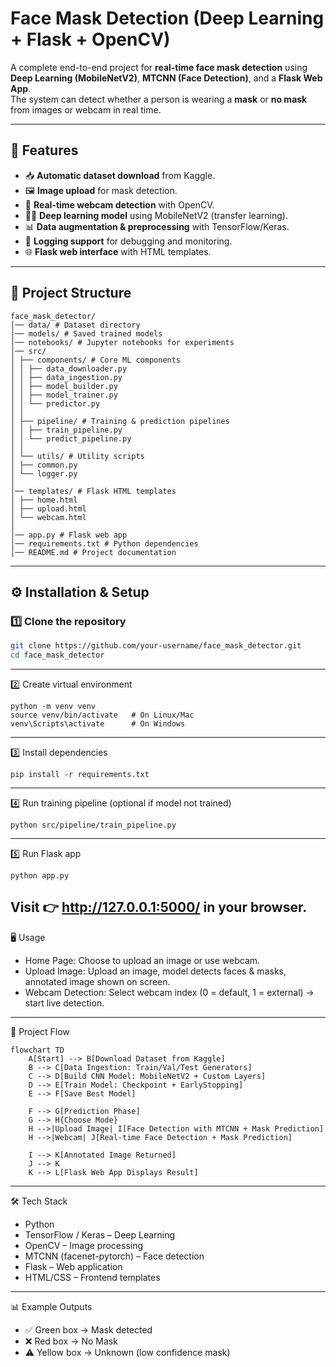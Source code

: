#  Face Mask Detection (Deep Learning + Flask + OpenCV)

A complete end-to-end project for **real-time face mask detection** using **Deep Learning (MobileNetV2)**, **MTCNN (Face Detection)**, and a **Flask Web App**.  
The system can detect whether a person is wearing a **mask** or **no mask** from images or webcam in real time.  

---

## 🚀 Features
- 📥 **Automatic dataset download** from Kaggle.  
- 🖼️ **Image upload** for mask detection.  
- 🎥 **Real-time webcam detection** with OpenCV.  
- 🧑‍💻 **Deep learning model** using MobileNetV2 (transfer learning).  
- 📊 **Data augmentation & preprocessing** with TensorFlow/Keras.  
- 📝 **Logging support** for debugging and monitoring.  
- 🌐 **Flask web interface** with HTML templates.  

---

## 📂 Project Structure
```  
face_mask_detector/
│── data/ # Dataset directory
│── models/ # Saved trained models
│── notebooks/ # Jupyter notebooks for experiments
│── src/
│ ├── components/ # Core ML components
│ │ ├── data_downloader.py
│ │ ├── data_ingestion.py
│ │ ├── model_builder.py
│ │ ├── model_trainer.py
│ │ └── predictor.py
│ │
│ ├── pipeline/ # Training & prediction pipelines
│ │ ├── train_pipeline.py
│ │ └── predict_pipeline.py
│ │
│ └── utils/ # Utility scripts
│ ├── common.py
│ └── logger.py
│
│── templates/ # Flask HTML templates
│ ├── home.html
│ ├── upload.html
│ └── webcam.html
│
│── app.py # Flask web app
│── requirements.txt # Python dependencies
│── README.md # Project documentation
```


---

## ⚙️ Installation & Setup

### 1️⃣ Clone the repository
```bash
git clone https://github.com/your-username/face_mask_detector.git
cd face_mask_detector
```
---
2️⃣ Create virtual environment

```
python -m venv venv
source venv/bin/activate   # On Linux/Mac
venv\Scripts\activate      # On Windows
```
---
3️⃣ Install dependencies
```
pip install -r requirements.txt
```
---
4️⃣ Run training pipeline (optional if model not trained)
```
python src/pipeline/train_pipeline.py
```
---
5️⃣ Run Flask app
```
python app.py
```
Visit 👉 http://127.0.0.1:5000/
 in your browser.
---
🖥️ Usage
- Home Page: Choose to upload an image or use webcam.
- Upload Image: Upload an image, model detects faces & masks, annotated image shown on screen.
- Webcam Detection: Select webcam index (0 = default, 1 = external) → start live detection.

---
🔄 Project Flow
```
flowchart TD
    A[Start] --> B[Download Dataset from Kaggle]
    B --> C[Data Ingestion: Train/Val/Test Generators]
    C --> D[Build CNN Model: MobileNetV2 + Custom Layers]
    D --> E[Train Model: Checkpoint + EarlyStopping]
    E --> F[Save Best Model]

    F --> G[Prediction Phase]
    G --> H{Choose Mode}
    H -->|Upload Image| I[Face Detection with MTCNN + Mask Prediction]
    H -->|Webcam| J[Real-time Face Detection + Mask Prediction]

    I --> K[Annotated Image Returned]
    J --> K
    K --> L[Flask Web App Displays Result]

```
---
🛠️ Tech Stack

- Python
- TensorFlow / Keras – Deep Learning
- OpenCV – Image processing
- MTCNN (facenet-pytorch) – Face detection
- Flask – Web application
- HTML/CSS – Frontend templates

---
📊 Example Outputs

- ✅ Green box → Mask detected
- ❌ Red box → No Mask
- ⚠️ Yellow box → Unknown (low confidence mask)
